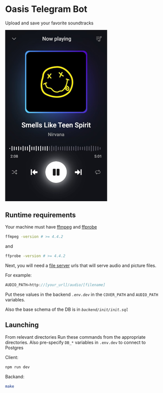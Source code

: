 # Oasis Telegram Bot

Upload and save your favorite soundtracks

<img src="assets/palyer.jpeg" width="328"/>

## Runtime requirements

Your machine must have [ffmpeg](https://ffmpeg.org/ffmpeg.html) and [ffprobe](https://ffmpeg.org/ffprobe.html)

```bash
ffmpeg -version # >= 4.4.2
```

and

```bash
ffprobe -version # >= 4.4.2
```

Next, you will need a [file server](https://eli.thegreenplace.net/2022/serving-static-files-and-web-apps-in-go/) urls that will serve audio and picture files.

For example:

```js
AUDIO_PATH=http://[your_url]/audio/[filename]
```

Put these values in the backend _`.env.dev`_ in the `COVER_PATH` and `AUDIO_PATH` variables.

Also the base schema of the DB is in _`backend/init/init.sql`_

## Launching

From relevant directories
Run these commands from the appropriate directories.
Also pre-specify `DB_*` variables in `.env.dev` to connect to Postgres

Client:

```bash
npm run dev
```

Backand:

```bash
make
```
